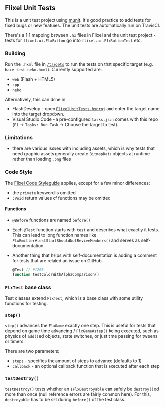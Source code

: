 Flixel Unit Tests
-----------------

This is a unit test project using [munit](https://github.com/massiveinteractive/MassiveUnit). It's good practice to add tests for fixed bugs or new features. The unit tests are automatically run on TravisCI.

There's a 1:1 mapping between `.hx` files in Flixel and the unit test project - tests for `flixel.ui.FlxButton` go into `flixel.ui.FlxButtonTest` etc.


### Building

Run the `.hxml` file in [`/targets`](targets) to run the tests on that specific target (e.g. `haxe test-neko.hxml`). Currently supported are:

- `web` (Flash + HTML5)
- `cpp`
- `neko`

Alternatively, this can done in
 - FlashDevelop - open [`FlixelUnitTests.hxproj`](FlixelUnitTests.hxproj) and enter the target name into the target dropdown.
 - Visual Studio Code - a pre-configured `tasks.json` comes with this repo (`F1` -> `Tasks: Run Task` -> Choose the target to test).

### Limitations

- there are various issues with including assets, which is why tests that need graphic assets generally create `BitmapData` objects at runtime rather than loading `.png` files

### Code Style

The [Flixel Code Styleguide](http://haxeflixel.com/documentation/code-style/) applies, except for a few minor differences:

- the `private` keyword is omitted
- `:Void` return values of functions may be omitted

#### Functions

- `@Before` functions are named `before()`
- Each `@Test` function starts with `test` and describes what exactly it tests. This can lead to long function names like `FlxEmitter#testStartShouldNotReviveMembers()` and serves as self-documentation.
- Another thing that helps with self-documentation is adding a comment for tests that are related an issue on GitHub.

	```haxe
	@Test // #1203
	function testColorWithAlphaComparison()
	```

### `FlxTest` base class

Test classes extend `FlxTest`, which is a base class with some utility functions for testing.

### `step()`

`step()` advances the `FlxGame` exactly one step. This is useful for tests that depend on game time advancing / `FlxGame#step()` being executed, such as physics of `add()`ed objects, state switches, or just time passing for tweens or timers.

There are two parameters:
- `steps` - specifies the amount of steps to advance (defaults to 1)
- `callback` - an optional callback function that is executed after each step

### `testDestroy()`

`testDestroy()` tests whether an `IFlxDestroyable` can safely be `destroy()`ed more than once (null reference errors are fairly common here). For this, `destroyable` has to be set during `before()` of the test class.
